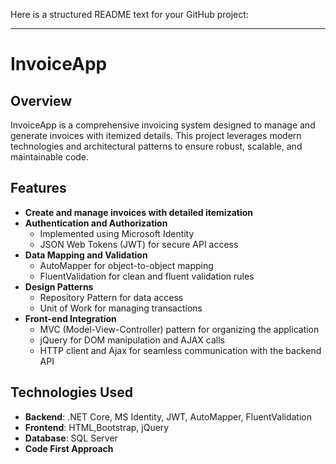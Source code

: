 Here is a structured README text for your GitHub project:

---

# InvoiceApp

## Overview
InvoiceApp is a comprehensive invoicing system designed to manage and generate invoices with itemized details. This project leverages modern technologies and architectural patterns to ensure robust, scalable, and maintainable code.

## Features
- **Create and manage invoices with detailed itemization**
- **Authentication and Authorization**
  - Implemented using Microsoft Identity
  - JSON Web Tokens (JWT) for secure API access
- **Data Mapping and Validation**
  - AutoMapper for object-to-object mapping
  - FluentValidation for clean and fluent validation rules
- **Design Patterns**
  - Repository Pattern for data access
  - Unit of Work for managing transactions
- **Front-end Integration**
  - MVC (Model-View-Controller) pattern for organizing the application
  - jQuery for DOM manipulation and AJAX calls
  - HTTP client and Ajax for seamless communication with the backend API

## Technologies Used
- **Backend**: .NET Core, MS Identity, JWT, AutoMapper, FluentValidation
- **Frontend**: HTML,Bootstrap, jQuery
- **Database**: SQL Server
- **Code First Approach**